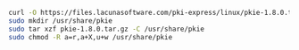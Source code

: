 ﻿```sh
curl -O https://files.lacunasoftware.com/pki-express/linux/pkie-1.8.0.tar.gz
sudo mkdir /usr/share/pkie
sudo tar xzf pkie-1.8.0.tar.gz -C /usr/share/pkie
sudo chmod -R a=r,a+X,u+w /usr/share/pkie
```
